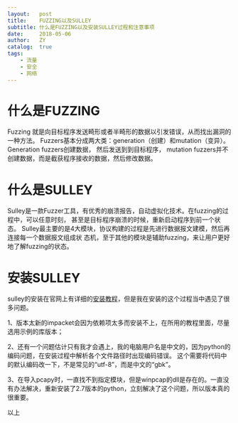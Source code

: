```yaml
---
layout:   post
title:    FUZZING以及SULLEY
subtitle: 什么是FUZZING以及安装SULLEY过程和注意事项
date:     2018-05-06
author:   ZY
catalog:  true
tags:
    - 流量
    - 安全
    - 网络
---
```


# 什么是FUZZING
Fuzzing 就是向目标程序发送畸形或者半畸形的数据以引发错误，从而找出漏洞的一种方法。
Fuzzers基本分成两大类：generation（创建）和mutation（变异）。Generation fuzzers创建数据，
然后发送到到目标程序， mutation fuzzers并不创建数据，而是截获程序接收的数据，然后修改数据。

# 什么是SULLEY
Sulley是一款Fuzzer工具，有优秀的崩溃报告，自动虚拟化技术。在fuzzing的过程中，可以任意时刻，
甚至是目标程序崩溃的时候，重新启动程序到前一个状态。
Sulley最主要的是4大模块，协议构建的过程是先进行数据报文建模，然后再连接每一个数据报文组成状
态机，至于其他的模块是辅助fuzzing，来让用户更好地了解fuzzing的状态。

# 安装SULLEY
sulley的安装在官网上有详细的[安装教程](https://github.com/OpenRCE/sulley/wiki/Windows-Installation)，但是我在安装的这个过程当中遇见了很多问题。

1、版本太新的impacket会因为依赖项太多而安装不上，在所用的教程里面，尽量选用示例的库版本；

2、还有一个问题估计只有我才会遇上，我的电脑用户名是中文的，因为python的编码问题，在安装过程中解析各个文件路径时出现编码错误。
这个需要将代码中的默认编码改一下，不是常见的“utf-8”，而是中文的“gbk”。

3、在导入pcapy时，一直找不到指定模块，但是winpcap的dll是存在的。一直没有办法解决，重新安装了2.7版本的python，立刻解决了这个问题，所以版本真的很重要。

以上
